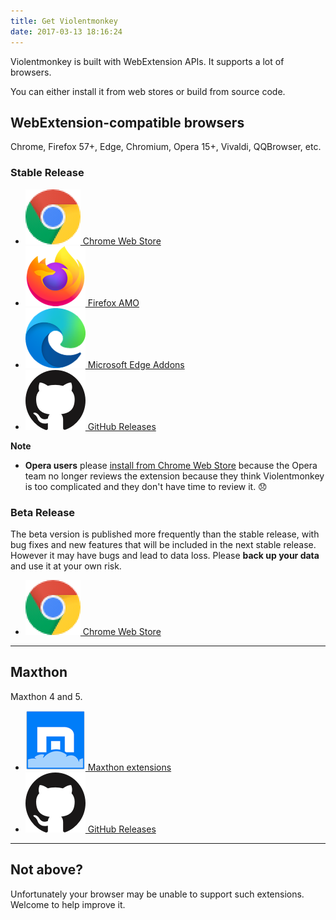 ```yaml
---
title: Get Violentmonkey
date: 2017-03-13 18:16:24
---
```


Violentmonkey is built with WebExtension APIs. It supports a lot of browsers.

You can either install it from web stores or build from source code.

## WebExtension-compatible browsers

Chrome, Firefox 57+, Edge, Chromium, Opera 15+, Vivaldi, QQBrowser, etc.

### Stable Release

<div class="button-list">

- [![Chrome](../../assets/browsers/chrome.png) Chrome Web Store](https://chrome.google.com/webstore/detail/violent-monkey/jinjaccalgkegednnccohejagnlnfdag)
- [![Firefox](../../assets/browsers/firefox.png) Firefox AMO](https://addons.mozilla.org/firefox/addon/violentmonkey/)
- [![Edge](../../assets/browsers/edge.png) Microsoft Edge Addons](https://microsoftedge.microsoft.com/addons/detail/eeagobfjdenkkddmbclomhiblgggliao)
- [![GitHub](../../assets/github.png) GitHub Releases](https://github.com/violentmonkey/violentmonkey/releases)

</div>

**Note**

- **Opera users** please [install from Chrome Web Store](https://addons.opera.com/en/extensions/details/download-chrome-extension-9/) because the Opera team no longer reviews the extension because they think Violentmonkey is too complicated and they don't have time to review it. 😞

### Beta Release

The beta version is published more frequently than the stable release, with bug fixes and new features that will be included in the next stable release.
However it may have bugs and lead to data loss. Please **back up your data** and use it at your own risk.

<div class="button-list">

- [![Chrome](../../assets/browsers/chrome.png) Chrome Web Store](https://chrome.google.com/webstore/detail/violentmonkey/opokoaglpekkimldnlggpoagmjegichg)

</div>

---

## Maxthon

Maxthon 4 and 5.

<div class="button-list">

- [![Maxthon](../../assets/browsers/maxthon.png) Maxthon extensions](http://extension.maxthon.com/detail/index.php?view_id=1680)
- [![GitHub](../../assets/github.png) GitHub Releases](https://github.com/violentmonkey/violentmonkey-mx/releases)

---

## Not above?

Unfortunately your browser may be unable to support such extensions.
Welcome to help improve it.
